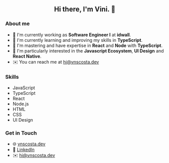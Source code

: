 <h2 align="center">Hi there, I'm Vini. 👋</h2>

### About me
- 🏢 I'm currently working as **Software Engineer I** at **idwall**.
- 🌱 I'm currently learning and improving my skills in **TypeScript**.
- 🔧 I'm mastering and have expertise in **React** and **Node** with **TypeScript**.
- 🔭 I'm particularly interested in the **Javascript Ecosystem**, **UI Design** and **React Native**.
- ✉️ You can reach me at [hi@vnscosta.dev](mailto:hi@vnscosta.dev)

### Skills
- JavaScript
- TypeScript
- React
- Node.js
- HTML
- CSS
- UI Design

### Get in Touch
- 🌐 [vnscosta.dev](https://vnscosta.dev)
- 💼 [LinkedIn](https://www.linkedin.com/in/vnscosta)
- ✉️ hi@vnscosta.dev
